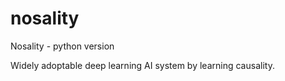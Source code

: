 # nosality
Nosality - python version

Widely adoptable deep learning AI system by learning causality.
